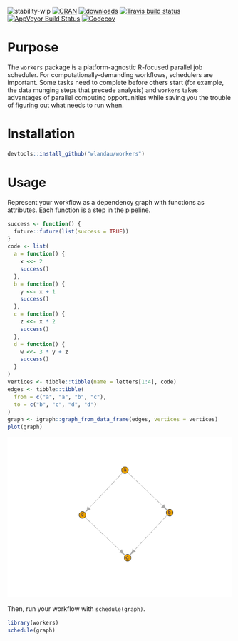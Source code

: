
<!-- README.md is generated from README.Rmd. Please edit that file -->

![stability-wip](https://img.shields.io/badge/stability-work_in_progress-lightgrey.svg)
[![CRAN](http://www.r-pkg.org/badges/version/workers)](http://cran.r-project.org/package=workers)
[![downloads](http://cranlogs.r-pkg.org/badges/workers)](http://cran.rstudio.com/package=workers)
[![Travis build
status](https://travis-ci.org/wlandau/workers.svg?branch=master)](https://travis-ci.org/wlandau/workers)
[![AppVeyor Build
Status](https://ci.appveyor.com/api/projects/status/github/wlandau/workers?branch=master&svg=true)](https://ci.appveyor.com/project/wlandau/workers)
[![Codecov](https://codecov.io/github/wlandau/workers/coverage.svg?branch=master)](https://codecov.io/github/wlandau/workers?branch=master)

# Purpose

The `workers` package is a platform-agnostic R-focused parallel job
scheduler. For computationally-demanding workflows, schedulers are
important. Some tasks need to complete before others start (for example,
the data munging steps that precede analysis) and `workers` takes
advantages of parallel computing opportunities while saving you the
trouble of figuring out what needs to run when.

# Installation

``` r
devtools::install_github("wlandau/workers")
```

# Usage

Represent your workflow as a dependency graph with functions as
attributes. Each function is a step in the pipeline.

``` r
success <- function() {
  future::future(list(success = TRUE))
}
code <- list(
  a = function() {
    x <<- 2
    success()
  },
  b = function() {
    y <<- x + 1
    success()
  },
  c = function() {
    z <<- x * 2
    success()
  },
  d = function() {
    w <<- 3 * y + z
    success()
  }
)
vertices <- tibble::tibble(name = letters[1:4], code)
edges <- tibble::tibble(
  from = c("a", "a", "b", "c"),
  to = c("b", "c", "d", "d")
)
graph <- igraph::graph_from_data_frame(edges, vertices = vertices)
plot(graph)
```

![](inst/img/README-use-1.png)<!-- -->

Then, run your workflow with `schedule(graph)`.

``` r
library(workers)
schedule(graph)
```
